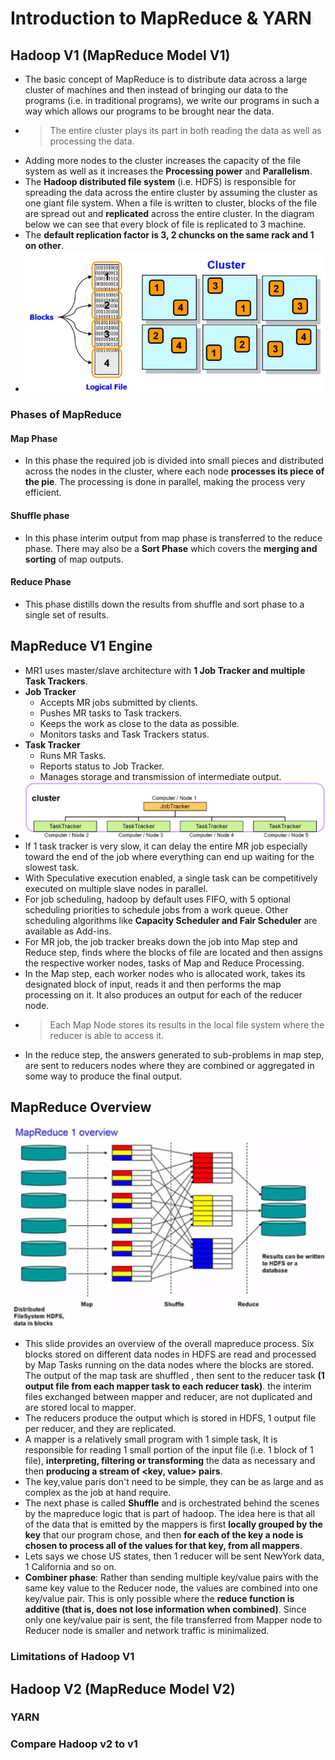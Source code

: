 # Introduction to MapReduce & YARN
## Hadoop V1 (MapReduce Model V1)
- The basic concept of MapReduce is to distribute data across a large cluster of machines and then instead of bringing our data to the programs (i.e. in traditional programs), we write our programs in such a way which allows our programs to be brought near the data.
- > The entire cluster plays its part in both reading the data as well as processing the data.
- Adding more nodes to the cluster increases the capacity of the file system as well as it increases the **Processing power** and **Parallelism**.
- The **Hadoop distributed file system** (i.e. HDFS) is responsible for spreading the data across the entire cluster by assuming the cluster as one giant file system. When a file is written to cluster, blocks of the file are spread out and **replicated** across the entire cluster. In the diagram below we can see that every block of file is replicated to 3 machine.
- The **default replication factor is 3, 2 chuncks on the same rack and 1 on other**.
- ![pic of hdfs](pics/module-1-pic1.png)
### Phases of MapReduce
#### Map Phase
- In this phase the required job is divided into small pieces and distributed across the nodes in the cluster, where each node **processes its piece of the pie**. The processing is done in parallel, making the process very efficient.
#### Shuffle phase
- In this phase interim output from map phase is transferred to the reduce phase. There may also be a **Sort Phase** which covers the **merging and sorting** of map outputs.
#### Reduce Phase
- This phase distills down the results from shuffle and sort phase to a single set of results.
## MapReduce V1 Engine
- MR1 uses master/slave architecture with **1 Job Tracker and multiple Task Trackers**.
- **Job Tracker**
    - Accepts MR jobs submitted by clients.
    - Pushes MR tasks to Task trackers.
    - Keeps the work as close to the data as possible.
    - Monitors tasks and Task Trackers status.
- **Task Tracker**
    - Runs MR Tasks.
    - Reports status to Job Tracker.
    - Manages storage and transmission of intermediate output.
- ![job and task tracker](pics/module-1-pic2.png)
- If 1 task tracker is very slow, it can delay the entire MR job especially toward the end of the job where everything can end up waiting for the slowest task.
- With Speculative execution enabled, a single task can be competitively executed on multiple slave nodes in parallel.
- For job scheduling, hadoop by default uses FIFO, with 5 optional scheduling priorities to schedule jobs from a work queue. Other scheduling algorithms like **Capacity Scheduler and Fair Scheduler** are available as Add-ins.
- For MR job, the job tracker breaks down the job into Map step and Reduce step, finds where the blocks of file are located and then assigns the respective worker nodes, tasks of Map and Reduce Processing.
- In the Map step, each worker nodes who is allocated work, takes its designated block of input, reads it and then performs the map processing on it. It also produces an output for each of the reducer node.
- > Each Map Node stores its results in the local file system where the reducer is able to access it.
- In the reduce step, the answers generated to sub-problems in map step, are sent to reducers nodes where they are combined or aggregated in some way to produce the final output.
## MapReduce Overview
![overview diagram](pics/module-1-pic3.png)
- This slide provides an overview of the overall mapreduce process. Six blocks stored on different data nodes in HDFS are read and processed by Map Tasks running on the data nodes where the blocks are stored. The output of the map task are shuffled , then sent to the reducer task **(1 output file from each mapper task to each reducer task)**. the interim files exchanged between mapper and reducer, are not duplicated and are stored local to mapper.  
- The reducers produce the output which is stored in HDFS, 1 output file per reducer, and they are replicated.  
- A mapper is a relatively small program with 1 simple task, It is responsible for reading 1 small portion of the input file (i.e. 1 block of 1 file), **interpreting, filtering or transforming** the data as necessary and then **producing a stream of <key, value> pairs**.  
- The key,value paris don't need to be simple, they can be as large and as complex as the job at hand require.
- The next phase is called **Shuffle** and is orchestrated behind the scenes by the mapreduce logic that is part of hadoop. The idea here is that all of the data that is emitted by the mappers is first **locally grouped by the key** that our program chose, and then **for each of the key a node is chosen to process all of the values for that key, from all mappers**.  
- Lets says we chose US states, then 1 reducer will be sent NewYork data, 1 California and so on.  
- **Combiner phase**: Rather than sending multiple key/value pairs with the same key value to the Reducer node, the values are combined into one key/value pair. This is only possible where the **reduce function is additive (that is, does not lose information when combined)**. Since only one key/value pair is sent, the file transferred from Mapper node to Reducer node is smaller and network traffic is minimalized.
### Limitations of Hadoop V1
## Hadoop V2 (MapReduce Model V2)
### YARN
### Compare Hadoop v2 to v1